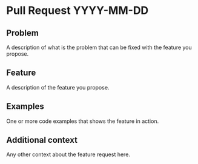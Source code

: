 # Pull Request YYYY-MM-DD
## Problem
A description of what is the problem that can be fixed with the feature you propose.

## Feature
A description of the feature you propose.

## Examples
One or more code examples that shows the feature in action.

## Additional context
Any other context about the feature request here.
